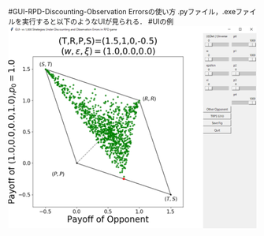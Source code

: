 #GUI-RPD-Discounting-Observation Errorsの使い方
.pyファイル，.exeファイルを実行すると以下のようなUIが見られる．
#UIの例
![wsls strategy](https://github.com/azm17/RPD/blob/master/wsls.PNG "wsls")
